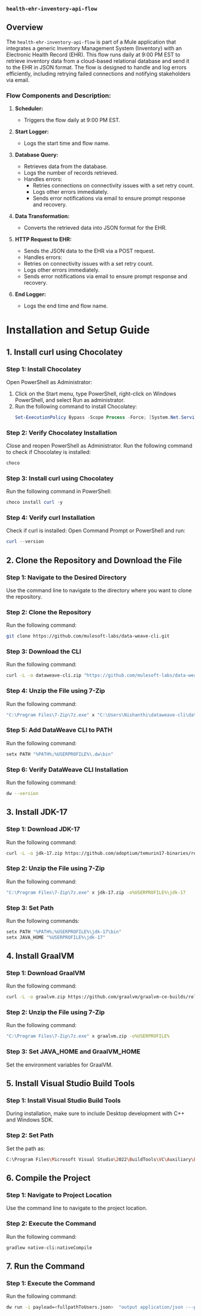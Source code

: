 
### `health-ehr-inventory-api-flow`

## Overview

The `health-ehr-inventory-api-flow` is part of a Mule application that integrates a generic Inventory Management System (Inventory) with an Electronic Health Record (EHR). This flow runs daily at 9:00 PM EST to retrieve inventory data from a cloud-based relational database and send it to the EHR in JSON format. The flow is designed to handle and log errors efficiently, including retrying failed connections and notifying stakeholders via email.

### Flow Components and Description:

1. **Scheduler:**
   - Triggers the flow daily at 9:00 PM EST.

2. **Start Logger:**
   - Logs the start time and flow name.

3. **Database Query:**
   - Retrieves data from the database.
   - Logs the number of records retrieved.
   - Handles errors:
     - Retries connections on connectivity issues with a set retry count.
     - Logs other errors immediately.
     - Sends error notifications via email to ensure prompt response and recovery.

4. **Data Transformation:**
   - Converts the retrieved data into JSON format for the EHR.

5. **HTTP Request to EHR:**
   - Sends the JSON data to the EHR via a POST request.
   - Handles errors:
   - Retries on connectivity issues with a set retry count.
   - Logs other errors immediately.
   - Sends error notifications via email to ensure prompt response and recovery.

6. **End Logger:**
   - Logs the end time and flow name.
  
# Installation and Setup Guide

## 1. Install curl using Chocolatey

### Step 1: Install Chocolatey
Open PowerShell as Administrator:
1. Click on the Start menu, type PowerShell, right-click on Windows PowerShell, and select Run as administrator.
2. Run the following command to install Chocolatey:
   ```powershell
   Set-ExecutionPolicy Bypass -Scope Process -Force; [System.Net.ServicePointManager]::SecurityProtocol = [System.Net.ServicePointManager]::SecurityProtocol -bor 3072; iex ((New-Object System.Net.WebClient).DownloadString('https://community.chocolatey.org/install.ps1'))
   ```

### Step 2: Verify Chocolatey Installation
Close and reopen PowerShell as Administrator.
Run the following command to check if Chocolatey is installed:
```powershell
choco
```

### Step 3: Install curl using Chocolatey
Run the following command in PowerShell:
```powershell
choco install curl -y
```

### Step 4: Verify curl Installation
Check if curl is installed:
Open Command Prompt or PowerShell and run:
```powershell
curl --version
```

## 2. Clone the Repository and Download the File

### Step 1: Navigate to the Desired Directory
Use the command line to navigate to the directory where you want to clone the repository.

### Step 2: Clone the Repository
Run the following command:
```bash
git clone https://github.com/mulesoft-labs/data-weave-cli.git
```

### Step 3: Download the CLI
Run the following command:
```bash
curl -L -o dataweave-cli.zip "https://github.com/mulesoft-labs/data-weave-cli/releases/download/v1.0.34/dw-1.0.34-Windows"
```

### Step 4: Unzip the File using 7-Zip
Run the following command:
```bash
"C:\Program Files\7-Zip\7z.exe" x "C:\Users\Nishanthi\dataweave-cli\dataweave-cli.zip" -o%USERPROFILE%\.dw
```

### Step 5: Add DataWeave CLI to PATH
Run the following command:
```bash
setx PATH "%PATH%;%USERPROFILE%\.dw\bin"
```

### Step 6: Verify DataWeave CLI Installation
Run the following command:
```bash
dw --version
```

## 3. Install JDK-17

### Step 1: Download JDK-17
Run the following command:
```bash
curl -L -o jdk-17.zip https://github.com/adoptium/temurin17-binaries/releases/download/jdk-17.0.12%2B7/OpenJDK17U-jdk_x64_windows_hotspot_17.0.12_7.zip
```

### Step 2: Unzip the File using 7-Zip
Run the following command:
```bash
"C:\Program Files\7-Zip\7z.exe" x jdk-17.zip -o%USERPROFILE%\jdk-17
```

### Step 3: Set Path
Run the following commands:
```bash
setx PATH "%PATH%;%USERPROFILE%\jdk-17\bin"
setx JAVA_HOME "%USERPROFILE%\jdk-17"
```

## 4. Install GraalVM

### Step 1: Download GraalVM
Run the following command:
```bash
curl -L -o graalvm.zip https://github.com/graalvm/graalvm-ce-builds/releases/download/jdk-17.0.8/graalvm-community-jdk-17.0.8_windows-x64_bin.zip
```

### Step 2: Unzip the File using 7-Zip
Run the following command:
```bash
"C:\Program Files\7-Zip\7z.exe" x graalvm.zip -o%USERPROFILE%
```

### Step 3: Set JAVA_HOME and GraalVM_HOME
Set the environment variables for GraalVM.

## 5. Install Visual Studio Build Tools

### Step 1: Install Visual Studio Build Tools
During installation, make sure to include Desktop development with C++ and Windows SDK.

### Step 2: Set Path
Set the path as:
```bash
C:\Program Files\Microsoft Visual Studio\2022\BuildTools\VC\Auxiliary\Build
```

## 6. Compile the Project

### Step 1: Navigate to Project Location
Use the command line to navigate to the project location.

### Step 2: Execute the Command
Run the following command:
```bash
gradlew native-cli:nativeCompile
```

## 7. Run the Command

### Step 1: Execute the Command
Run the following command:
```bash
dw run -i payload=<fullpathToUsers.json>  "output application/json ---payload map (value, index) -> { (index) : value}"
```

